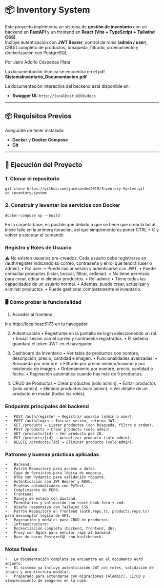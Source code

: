# 📦 Inventory System

Este proyecto implementa un sistema de **gestión de inventario** con un backend en **FastAPI** y un frontend en **React (Vite + TypeScript + Tailwind CSS)**.  
Incluye autenticación con **JWT Bearer**, control de roles (**admin / user**), CRUD completo de productos, búsqueda, filtrado, ordenamiento y dockerización con PostgreSQL.

Por Jairo Adolfo Céspedes Plata

La documentación técnica se encuentra en el pdf **SistemaInventario_Documentacion.pdf**

La documentación interactiva del backend está disponible en:
- **Swagger UI:** `http://localhost:8000/docs`
---

## 📦 Requisitos Previos

Asegúrate de tener instalado:

- **Docker** y **Docker Compose**
- **Git**

---

## 🚀 Ejecución del Proyecto

### 1. Clonar el repositorio
    git clone https://github.com/jacespedes2019/Inventory-System.git
    cd inventory-system

### 2. Construir y levantar los servicios con Docker
    docker-compose up --build
En la carpeta base, es posible que debido a que se tiene que crear la bd al inicio falle en la primera iteración, así que simplemente es poner CTRL + C y volver a ejecutar el comando.

### Registro y Roles de Usuario

⚠️ No existen usuarios pre-creados.
Cada usuario debe registrarse en /auth/register indicando su correo, contraseña y el rol que tendrá (user o admin).
	•	Rol user:
	•	Puede iniciar sesión y autenticarse con JWT.
	•	Puede consultar productos (listar, buscar, filtrar, ordenar).
	•	No tiene permisos para crear, editar ni eliminar productos.
	•	Rol admin:
	•	Tiene todas las capacidades de un usuario normal.
	•	Además, puede crear, actualizar y eliminar productos.
	•	Puede gestionar completamente el inventario.

### 🖥️ Cómo probar la funcionalidad

1. Acceder al frontend

Ir a http://localhost:5173 en tu navegador.

2. Autenticación
	•	Registrarse en la pantalla de login seleccionando un rol.
	•	Iniciar sesión con el correo y contraseña registrados.
	•	El sistema guardará el token JWT en el navegador.

3. Dashboard de Inventario
	•	Ver tabla de productos con nombre, descripción, precio, cantidad e imagen.
	•	Funcionalidades avanzadas:
	•	Búsqueda por nombre.
	•	Filtrado por precio mínimo/máximo y por existencia de imagen.
	•	Ordenamiento por nombre, precio, cantidad o fecha.
	•	Paginación automática cuando hay más de 5 productos.

4. CRUD de Productos
	•	Crear productos (solo admin).
	•	Editar productos (solo admin).
	•	Eliminar productos (solo admin).
	•	Ver detalle de un producto en modal (todos los roles).

###  Endpoints principales del backend
	•	POST /auth/register → Registrar usuario (admin o user).
	•	POST /auth/login → Iniciar sesión, retorna JWT.
	•	GET /products → Listar productos (con búsqueda, filtro y orden).
	•	POST /products → Crear producto (solo admin).
	•	GET /products/{id} → Ver producto por ID.
	•	PUT /products/{id} → Actualizar producto (solo admin).
	•	DELETE /products/{id} → Eliminar producto (solo admin).

### Patrones y buenas prácticas aplicadas
	•	Backend:
	•	Patrón Repository para acceso a datos.
	•	Capa de Servicios para lógica de negocio.
	•	DTOs con Pydantic para validación robusta.
	•	Autenticación con JWT Bearer y RBAC.
	•	Pruebas automatizadas con PyTest.
	•	Cumplimiento de PEP8.
	•	Frontend:
	•	Manejo de estado con Zustand.
	•	Formularios y validación con react-hook-form + zod.
	•	Diseño responsivo con Tailwind CSS.
	•	Patrón Repository en frontend (auth.repo.ts, products.repo.ts) para desacoplar lógica de API.
	•	Paginación y modales para CRUD de productos.
	•	Infraestructura:
	•	Dockerización completa (backend, frontend, db).
	•	Proxy con Nginx para enrutar /api al backend.
	•	Base de datos PostgreSQL con healthcheck.
 
 ### Notas finales
	•	La documentación completa se encuentra en el documento Word adjunto.
	•	El sistema ya incluye autenticación JWT con roles, validación de inputs y arquitectura modular.
	•	Preparado para extenderse con migraciones (Alembic), CI/CD y almacenamiento de imágenes en la nube.
